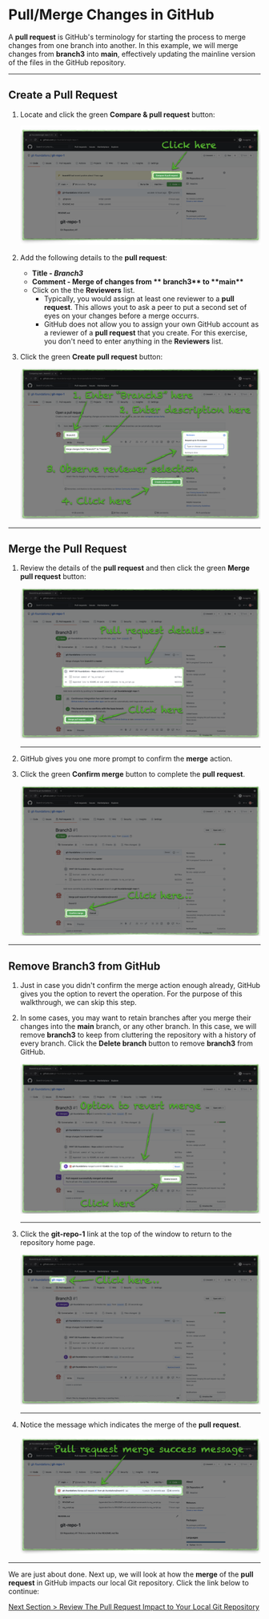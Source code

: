 # Pull/Merge Changes in GitHub

A **pull request** is GitHub's terminology for starting the process to merge changes from one branch into another. In this example, we will merge changes from **branch3** into **main**, effectively updating the mainline version of the files in the GitHub repository.

---

## Create a Pull Request

1. Locate and click the green **Compare & pull request** button:

    ![github-pull-request-initiate](../images/github-pull-request-initiate.png "Initiate pull request")

2. Add the following details to the **pull request**:
    - **Title - _Branch3_**
    - **Comment - Merge of changes from \*\* branch3\*\* to \*\*main\*\***
    - Click on the the **Reviewers** list.
        - Typically, you would assign at least one reviewer to a **pull request**. This allows yout to ask a peer to put a second set of eyes on your changes before a merge occurrs.
        - GitHub does not allow you to assign your own GitHub account as a reviewer of a **pull request** that you create. For this exercise, you don't need to enter anything in the **Reviewers** list.

3. Click the green **Create pull request** button:

    ![github-pull-request-open](../images/github-pull-request-open.png "Create pull request")

---

## Merge the Pull Request

1. Review the details of the **pull request** and then click the green **Merge pull request** button:

    ![github-pull-request-merge](../images/github-pull-request-merge.png "Merge pull request")

    ---

2. GitHub gives you one more prompt to confirm the **merge** action.

3. Click the green **Confirm merge** button to complete the **pull request**.

    ![github-pull-request-merge-confirm](../images/github-pull-request-merge-confirm.png "Confirm pull request merge")

---

## Remove Branch3 from GitHub

1. Just in case you didn't confirm the merge action enough already, GitHub gives you the option to revert the operation. For the purpose of this walkthrough, we can skip this step.

2. In some cases, you may want to retain branches after you merge their changes into the **main** branch, or any other branch. In this case, we will remove **branch3** to keep from cluttering the repository with a history of every branch. Click the **Delete branch** button to remove **branch3** from GitHub.

    ![github-pull-branch-delete](../images/github-pull-branch-delete.png "Delete branch 'branch3'")

    ---

3. Click the **git-repo-1** link at the top of the window to return to the repository home page.

    ![github-pull-branch-delete-done](../images/github-pull-branch-delete-done.png "Return to repository home page")

    ---

4. Notice the message which indicates the merge of the **pull request**.

    ![github-pull-request-complete](../images/github-pull-request-complete.png "Review pull request success message")

---

We are just about done. Next up, we will look at how the **merge** of the **pull request** in GitHub impacts our local Git repository. Click the link below to continue:

[Next Section > Review The Pull Request Impact to Your Local Git Repository](section_12.md "Review The Pull Request Impact to Your Local Git Repository")
